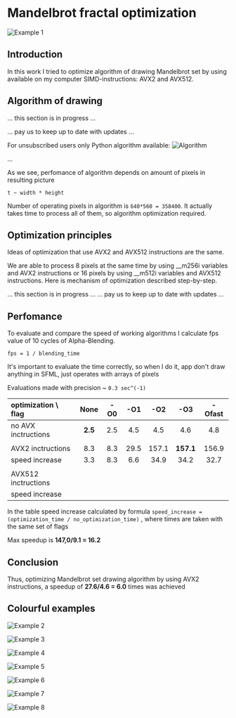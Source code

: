 # Mandelbrot fractal optimization

![Example 1](Pictures/1.png)

## Introduction
In this work I tried to optimize algorithm of drawing Mandelbrot set by using available on my computer SIMD-instructions: AVX2 and AVX512.

## Algorithm of drawing

... this section is in progress ...

... pay us to keep up to date with updates ...

For unsubscribed users only Python algorithm available:
![Algorithm](Pictures/algorithm.png)

...

As we see, perfomance of algorithm depends on amount of pixels in resulting picture

``t ~ width * height``

Number of operating pixels in algorithm is ``640*560 = 358400``. It actually takes time to process all of them, so algorithm optimization required.

## Optimization principles
Ideas of optimization that use AVX2 and AVX512 instructions are the same.

We are able to process 8 pixels at the same time by using __m256i variables and AVX2 instructions or 16 pixels by using __m512i variables and AVX512 instructions. Here is mechanism of optimization described step-by-step.

... this section is in progress ...
... pay us to keep up to date with updates ...

## Perfomance
To evaluate and compare the speed of working algorithms I calculate fps value of 10 cycles of Alpha-Blending.

``fps = 1 / blending_time``

It's important to evaluate the time correctly, so when I do it, app don't draw anything in SFML, just operates with arrays of pixels

Evaluations made with precision ~ ``0.3 sec^(-1)``

|optimization \ flag|None   |-O0 |-O1 |-O2  |-O3     |-Ofast|
|:------------------|:-----:|:--:|:--:|:--: |:------:|:----:|
|no AVX inctructions|**2.5**|2.5 |4.5 |4.5  |4.6     |4.8   |
|                   |       |    |    |     |        |      |
|AVX2 inctructions  |8.3    |8.3 |29.5|157.1|**157.1**|156.9|
|speed increase     |3.3    |8.3 |6.6 |34.9 |34.2    |32.7  |
|                   |       |    |    |     |        |      |
|AVX512 inctructions|       |    |    |     |        |      |
|speed increase     |       |    |    |     |        |      |

In the table speed increase calculated by formula
``speed_increase = (optimization_time / no_optimization_time)`` ,
where times are taken with the same set of flags

Max speedup is **147,0/9.1 = 16.2**

## Conclusion
Thus, optimizing Mandelbrot set drawing algorithm by using AVX2 instructions, a speedup of **27.6/4.6 = 6.0** times was achieved

## Colourful examples

![Example 2](Pictures/2.png)

![Example 3](Pictures/3.png)

![Example 4](Pictures/4.png)

![Example 5](Pictures/5.png)

![Example 6](Pictures/6.png)

![Example 7](Pictures/7.png)

![Example 8](Pictures/8.png)
